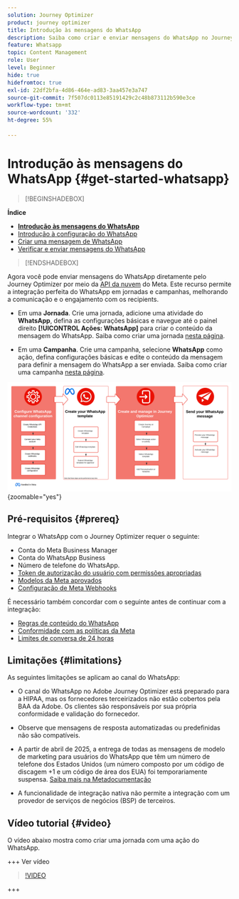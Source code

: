 ```yaml
---
solution: Journey Optimizer
product: journey optimizer
title: Introdução às mensagens do WhatsApp
description: Saiba como criar e enviar mensagens do WhatsApp no Journey Optimizer
feature: Whatsapp
topic: Content Management
role: User
level: Beginner
hide: true
hidefromtoc: true
exl-id: 22df2bfa-4d86-464e-ad83-3aa457e3a747
source-git-commit: 7f507dc0113e85191429c2c48b873112b590e3ce
workflow-type: tm+mt
source-wordcount: '332'
ht-degree: 55%

---
```


# Introdução às mensagens do WhatsApp {#get-started-whatsapp}

>[!BEGINSHADEBOX]

**Índice**

* **[Introdução às mensagens do WhatsApp](get-started-whatsapp.md)**
* [Introdução à configuração do WhatsApp](whatsapp-configuration.md)
* [Criar uma mensagem de WhatsApp](create-whatsapp.md)
* [Verificar e enviar mensagens do WhatsApp](send-whatsapp.md)

>[!ENDSHADEBOX]

Agora você pode enviar mensagens do WhatsApp diretamente pelo Journey Optimizer por meio da [API da nuvem](https://developers.facebook.com/docs/whatsapp/cloud-api/) do Meta. Este recurso permite a integração perfeita do WhatsApp em jornadas e campanhas, melhorando a comunicação e o engajamento com os recipients.

* Em uma **Jornada**. Crie uma jornada, adicione uma atividade do **WhatsApp**, defina as configurações básicas e navegue até o painel direito **[!UICONTROL Ações: WhatsApp]** para criar o conteúdo da mensagem do WhatsApp. Saiba como criar uma jornada [nesta página](../building-journeys/journey-gs.md).

* Em uma **Campanha**. Crie uma campanha, selecione **WhatsApp** como ação, defina configurações básicas e edite o conteúdo da mensagem para definir a mensagem do WhatsApp a ser enviada. Saiba como criar uma campanha [nesta página](../campaigns/create-campaign.md#configure).

![](assets/do-not-localize/whatsapp-beta.png){zoomable="yes"}

## Pré-requisitos {#prereq}

Integrar o WhatsApp com o Journey Optimizer requer o seguinte:

* Conta do Meta Business Manager
* Conta do WhatsApp Business
* Número de telefone do WhatsApp.
* [Token de autorização do usuário com permissões apropriadas](https://developers.facebook.com/blog/post/2022/12/05/auth-tokens/)
* [Modelos da Meta aprovados](https://developers.facebook.com/docs/whatsapp/message-templates/guidelines/)
* [Configuração de Meta Webhooks](https://developers.facebook.com/docs/whatsapp/webhooks/)


É necessário também concordar com o seguinte antes de continuar com a integração:

* [Regras de conteúdo do WhatsApp](https://www.whatsapp.com/legal/messaging-guidelines)
* [Conformidade com as políticas da Meta](https://www.whatsapp.com/legal)
* [Limites de conversa de 24 horas](https://developers.facebook.com/docs/whatsapp/messaging-limits/)

## Limitações {#limitations}

As seguintes limitações se aplicam ao canal do WhatsApp:

* O canal do WhatsApp no Adobe Journey Optimizer está preparado para a HIPAA, mas os fornecedores terceirizados não estão cobertos pela BAA da Adobe. Os clientes são responsáveis por sua própria conformidade e validação do fornecedor.

* Observe que mensagens de resposta automatizadas ou predefinidas não são compatíveis.

* A partir de abril de 2025, a entrega de todas as mensagens de modelo de marketing para usuários do WhatsApp que têm um número de telefone dos Estados Unidos (um número composto por um código de discagem +1 e um código de área dos EUA) foi temporariamente suspensa. [Saiba mais na Metadocumentação](https://developers.facebook.com/docs/whatsapp/cloud-api/guides/send-message-templates#per-user-marketing-template-message-limits)

* A funcionalidade de integração nativa não permite a integração com um provedor de serviços de negócios (BSP) de terceiros.

## Vídeo tutorial {#video}


O vídeo abaixo mostra como criar uma jornada com uma ação do WhatsApp.

+++ Ver vídeo

>[!VIDEO](https://video.tv.adobe.com/v/3451621?learn=on)

+++
